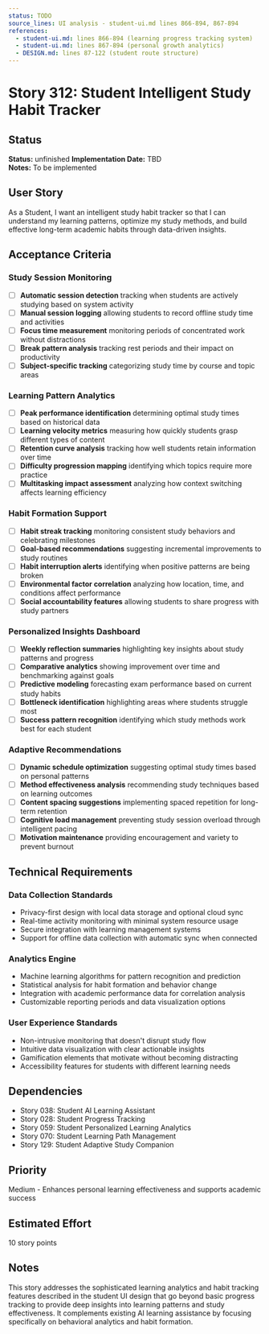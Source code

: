```yaml
---
status: TODO
source_lines: UI analysis - student-ui.md lines 866-894, 867-894
references:
  - student-ui.md: lines 866-894 (learning progress tracking system)
  - student-ui.md: lines 867-894 (personal growth analytics)
  - DESIGN.md: lines 87-122 (student route structure)
---
```

# Story 312: Student Intelligent Study Habit Tracker

## Status
**Status:** unfinished
**Implementation Date:** TBD  
**Notes:** To be implemented

## User Story
As a Student, I want an intelligent study habit tracker so that I can understand my learning patterns, optimize my study methods, and build effective long-term academic habits through data-driven insights.

## Acceptance Criteria

### Study Session Monitoring
- [ ] **Automatic session detection** tracking when students are actively studying based on system activity
- [ ] **Manual session logging** allowing students to record offline study time and activities
- [ ] **Focus time measurement** monitoring periods of concentrated work without distractions
- [ ] **Break pattern analysis** tracking rest periods and their impact on productivity
- [ ] **Subject-specific tracking** categorizing study time by course and topic areas

### Learning Pattern Analytics
- [ ] **Peak performance identification** determining optimal study times based on historical data
- [ ] **Learning velocity metrics** measuring how quickly students grasp different types of content
- [ ] **Retention curve analysis** tracking how well students retain information over time
- [ ] **Difficulty progression mapping** identifying which topics require more practice
- [ ] **Multitasking impact assessment** analyzing how context switching affects learning efficiency

### Habit Formation Support
- [ ] **Habit streak tracking** monitoring consistent study behaviors and celebrating milestones
- [ ] **Goal-based recommendations** suggesting incremental improvements to study routines
- [ ] **Habit interruption alerts** identifying when positive patterns are being broken
- [ ] **Environmental factor correlation** analyzing how location, time, and conditions affect performance
- [ ] **Social accountability features** allowing students to share progress with study partners

### Personalized Insights Dashboard
- [ ] **Weekly reflection summaries** highlighting key insights about study patterns and progress
- [ ] **Comparative analytics** showing improvement over time and benchmarking against goals
- [ ] **Predictive modeling** forecasting exam performance based on current study habits
- [ ] **Bottleneck identification** highlighting areas where students struggle most
- [ ] **Success pattern recognition** identifying which study methods work best for each student

### Adaptive Recommendations
- [ ] **Dynamic schedule optimization** suggesting optimal study times based on personal patterns
- [ ] **Method effectiveness analysis** recommending study techniques based on learning outcomes
- [ ] **Content spacing suggestions** implementing spaced repetition for long-term retention
- [ ] **Cognitive load management** preventing study session overload through intelligent pacing
- [ ] **Motivation maintenance** providing encouragement and variety to prevent burnout

## Technical Requirements

### Data Collection Standards
- Privacy-first design with local data storage and optional cloud sync
- Real-time activity monitoring with minimal system resource usage
- Secure integration with learning management systems
- Support for offline data collection with automatic sync when connected

### Analytics Engine
- Machine learning algorithms for pattern recognition and prediction
- Statistical analysis for habit formation and behavior change
- Integration with academic performance data for correlation analysis
- Customizable reporting periods and data visualization options

### User Experience Standards
- Non-intrusive monitoring that doesn't disrupt study flow
- Intuitive data visualization with clear actionable insights
- Gamification elements that motivate without becoming distracting
- Accessibility features for students with different learning needs

## Dependencies
- Story 038: Student AI Learning Assistant
- Story 028: Student Progress Tracking
- Story 059: Student Personalized Learning Analytics
- Story 070: Student Learning Path Management
- Story 129: Student Adaptive Study Companion

## Priority
Medium - Enhances personal learning effectiveness and supports academic success

## Estimated Effort
10 story points

## Notes
This story addresses the sophisticated learning analytics and habit tracking features described in the student UI design that go beyond basic progress tracking to provide deep insights into learning patterns and study effectiveness. It complements existing AI learning assistance by focusing specifically on behavioral analytics and habit formation.
